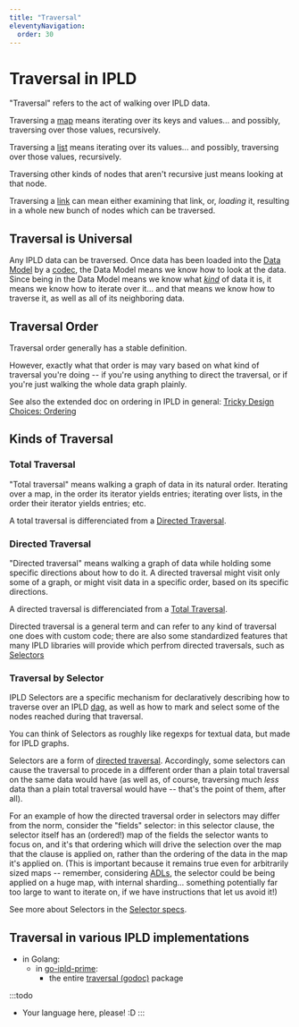 ```yaml
---
title: "Traversal"
eleventyNavigation:
  order: 30
---
```


Traversal in IPLD
=================

"Traversal" refers to the act of walking over IPLD data.

Traversing a [map](/docs/data-model/kinds/#map-kind) means iterating over its keys and values... and possibly, traversing over those values, recursively.

Traversing a [list](/docs/data-model/kinds/#list-kind) means iterating over its values... and possibly, traversing over those values, recursively.

Traversing other kinds of nodes that aren't recursive just means looking at that node.

Traversing a [link](/docs/data-model/kinds/#link-kind) can mean either examining that link, or, *loading* it, resulting in a whole new bunch of nodes which can be traversed.


Traversal is Universal
----------------------

Any IPLD data can be traversed.
Once data has been loaded into the [Data Model](..) by a [codec](/glossary/#codec),
the Data Model means we know how to look at the data.
Since being in the Data Model means we know what _[kind](/docs/data-model/kinds/)_ of data it is,
it means we know how to iterate over it... and that means we know how to traverse it, as well as all of its neighboring data.


Traversal Order
---------------

Traversal order generally has a stable definition.

However, exactly what that order is may vary based on what kind of traversal you're doing --
if you're using anything to direct the traversal, or if you're just walking the whole data graph plainly.

See also the extended doc on ordering in IPLD in general: [Tricky Design Choices: Ordering](/design/tricky-choices/ordering/)


Kinds of Traversal
------------------

### Total Traversal

"Total traversal" means walking a graph of data in its natural order.
Iterating over a map, in the order its iterator yields entries;
iterating over lists, in the order their iterator yields entries;
etc.

A total traversal is differenciated from a [Directed Traversal](#directed-traversal).

### Directed Traversal

"Directed traversal" means walking a graph of data while holding some specific directions about how to do it.
A directed traversal might visit only some of a graph,
or might visit data in a specific order,
based on its specific directions.

A directed traversal is differenciated from a [Total Traversal](#total-traversal).

Directed traversal is a general term and can refer to any kind of traversal one does with custom code;
there are also some standardized features that many IPLD libraries will provide which perfrom directed traversals,
such as [Selectors](#traversal-by-selector)

### Traversal by Selector

IPLD Selectors are a specific mechanism for declaratively describing how to traverse over an IPLD [dag](/glossary/#dag),
as well as how to mark and select some of the nodes reached during that traversal.

You can think of Selectors as roughly like regexps for textual data, but made for IPLD graphs.

Selectors are a form of [directed traversal](#directed-traversal).
Accordingly, some selectors can cause the traversal to procede in a different order than a plain total traversal on the same data would have
(as well as, of course, traversing much _less_ data than a plain total traversal would have -- that's the point of them, after all).

For an example of how the directed traversal order in selectors may differ from the norm,
consider the "fields" selector: in this selector clause,
the selector itself has an (ordered!) map of the fields the selector wants to focus on,
and it's that ordering which will drive the selection over the map that the clause is applied on,
rather than the ordering of the data in the map it's applied on.
(This is important because it remains true even for arbitrarily sized maps --
remember, considering [ADLs](/docs/advanced-data-layouts/), the selector could be being applied on a huge map, with internal sharding...
something potentially far too large to want to iterate on, if we have instructions that let us avoid it!)

See more about Selectors in the [Selector specs](/specs/selectors/).


Traversal in various IPLD implementations
-----------------------------------------

- in Golang:
	- in [go-ipld-prime](https://github.com/ipld/go-ipld-prime):
		- the entire [traversal (godoc)](https://godoc.org/github.com/ipld/go-ipld-prime/traversal) package

:::todo
- Your language here, please!  :D
:::
